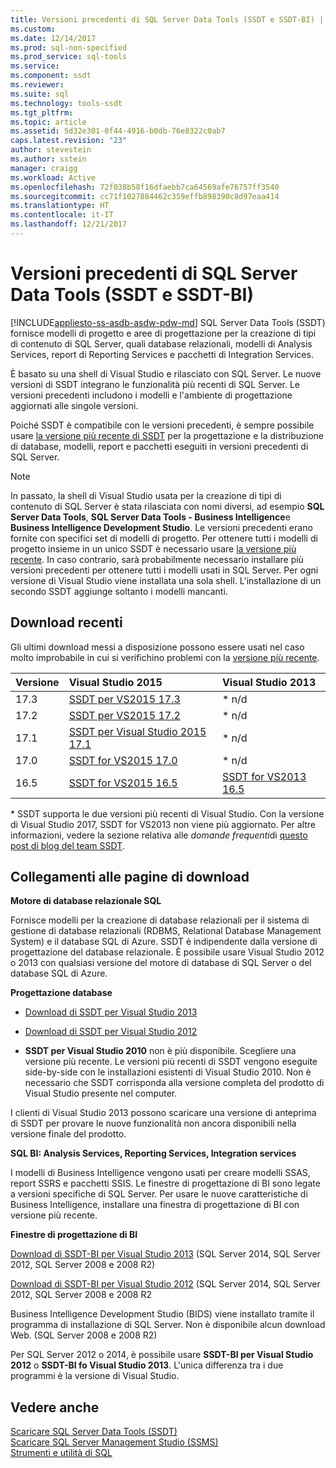 ```yaml
---
title: Versioni precedenti di SQL Server Data Tools (SSDT e SSDT-BI) | Microsoft Docs
ms.custom: 
ms.date: 12/14/2017
ms.prod: sql-non-specified
ms.prod_service: sql-tools
ms.service: 
ms.component: ssdt
ms.reviewer: 
ms.suite: sql
ms.technology: tools-ssdt
ms.tgt_pltfrm: 
ms.topic: article
ms.assetid: 5d32e301-0f44-4916-b0db-76e8322c0ab7
caps.latest.revision: "23"
author: stevestein
ms.author: sstein
manager: craigg
ms.workload: Active
ms.openlocfilehash: 72f038b58f16dfaebb7ca64569afe76757ff3540
ms.sourcegitcommit: cc71f1027884462c359effb898390c8d97eaa414
ms.translationtype: HT
ms.contentlocale: it-IT
ms.lasthandoff: 12/21/2017
---
```

# <a name="previous-releases-of-sql-server-data-tools-ssdt-and-ssdt-bi"></a>Versioni precedenti di SQL Server Data Tools (SSDT e SSDT-BI)
[!INCLUDE[appliesto-ss-asdb-asdw-pdw-md](../includes/appliesto-ss-asdb-asdw-pdw-md.md)] SQL Server Data Tools (SSDT) fornisce modelli di progetto e aree di progettazione per la creazione di tipi di contenuto di SQL Server, quali database relazionali, modelli di Analysis Services, report di Reporting Services e pacchetti di Integration Services.  
  
È basato su una shell di Visual Studio e rilasciato con SQL Server. Le nuove versioni di SSDT integrano le funzionalità più recenti di SQL Server. Le versioni precedenti includono i modelli e l'ambiente di progettazione aggiornati alle singole versioni.  
  
Poiché SSDT è compatibile con le versioni precedenti, è sempre possibile usare [la versione più recente di SSDT](download-sql-server-data-tools-ssdt.md) per la progettazione e la distribuzione di database, modelli, report e pacchetti eseguiti in versioni precedenti di SQL Server.  
  
> [!NOTE]  
> In passato, la shell di Visual Studio usata per la creazione di tipi di contenuto di SQL Server è stata rilasciata con nomi diversi, ad esempio **SQL Server Data Tools**, **SQL Server Data Tools - Business Intelligence**e **Business Intelligence Development Studio**. Le versioni precedenti erano fornite con specifici set di modelli di progetto. Per ottenere tutti i modelli di progetto insieme in un unico SSDT è necessario usare [la versione più recente](download-sql-server-data-tools-ssdt.md). In caso contrario, sarà probabilmente necessario installare più versioni precedenti per ottenere tutti i modelli usati in SQL Server.  Per ogni versione di Visual Studio viene installata una sola shell. L'installazione di un secondo SSDT aggiunge soltanto i modelli mancanti.  

## <a name="recent-downloads"></a>Download recenti

Gli ultimi download messi a disposizione possono essere usati nel caso molto improbabile in cui si verifichino problemi con la [versione più recente](download-sql-server-data-tools-ssdt.md). 

|Versione| Visual Studio 2015|Visual Studio 2013|
|:---|:---|:---|
|17.3|[SSDT per VS2015 17.3](https://go.microsoft.com/fwlink/?linkid=858660)| \* n/d|
|17.2|[SSDT per VS2015 17.2](https://go.microsoft.com/fwlink/?linkid=852922)| \* n/d|
|17.1|[SSDT per Visual Studio 2015 17.1](https://go.microsoft.com/fwlink/?linkid=849393)| \* n/d|
|17.0|[SSDT for VS2015 17.0](https://go.microsoft.com/fwlink/?linkid=846626)| \* n/d|
|16.5|[SSDT for VS2015 16.5](https://go.microsoft.com/fwlink/?LinkID=832313)|[SSDT for VS2013 16.5](https://go.microsoft.com/fwlink/?LinkID=832308)|

\* SSDT supporta le due versioni più recenti di Visual Studio. Con la versione di Visual Studio 2017, SSDT for VS2013 non viene più aggiornato. Per altre informazioni, vedere la sezione relativa alle *domande frequenti*di [questo post di blog del team SSDT](https://blogs.msdn.microsoft.com/ssdt/2017/03/10/sql-server-data-tools-17-0-rc-and-ssdt-in-vs2017/).

  
## <a name="links-to-download-pages"></a>Collegamenti alle pagine di download 
**Motore di database relazionale SQL**  
  
Fornisce modelli per la creazione di database relazionali per il sistema di gestione di database relazionali (RDBMS, Relational Database Management System) e il database SQL di Azure. SSDT è indipendente dalla versione di progettazione del database relazionale. È possibile usare Visual Studio 2012 o 2013 con qualsiasi versione del motore di database di SQL Server o del database SQL di Azure.  
  
**Progettazione database**  
  
-   [Download di SSDT per Visual Studio 2013](https://msdn.microsoft.com/dn864412)  
  
-   [Download di SSDT per Visual Studio 2012](https://msdn.microsoft.com/jj650015)  
  
-   **SSDT per Visual Studio 2010** non è più disponibile. Scegliere una versione più recente. Le versioni più recenti di SSDT vengono eseguite side-by-side con le installazioni esistenti di Visual Studio 2010. Non è necessario che SSDT corrisponda alla versione completa del prodotto di Visual Studio presente nel computer.  
  
I clienti di Visual Studio 2013 possono scaricare una versione di anteprima di SSDT per provare le nuove funzionalità non ancora disponibili nella versione finale del prodotto.  
  
**SQL BI: Analysis Services, Reporting Services, Integration services**  
  
I modelli di Business Intelligence vengono usati per creare modelli SSAS, report SSRS e pacchetti SSIS. Le finestre di progettazione di BI sono legate a versioni specifiche di SQL Server. Per usare le nuove caratteristiche di Business Intelligence, installare una finestra di progettazione di BI con versione più recente.  
  
**Finestre di progettazione di BI**  
  
[Download di SSDT-BI per Visual Studio 2013](https://www.microsoft.com/download/details.aspx?id=42313) (SQL Server 2014, SQL Server 2012, SQL Server 2008 e 2008 R2)  
  
[Download di SSDT-BI per Visual Studio 2012](https://www.microsoft.com/download/details.aspx?id=36843) (SQL Server 2014, SQL Server 2012, SQL Server 2008 e 2008 R2  
  
Business Intelligence Development Studio (BIDS) viene installato tramite il programma di installazione di SQL Server. Non è disponibile alcun download Web. (SQL Server 2008 e 2008 R2)  
  
Per SQL Server 2012 o 2014, è possibile usare **SSDT-BI per Visual Studio 2012** o **SSDT-BI fo Visual Studio 2013**. L'unica differenza tra i due programmi è la versione di Visual Studio.  
  
## <a name="see-also"></a>Vedere anche  
[Scaricare SQL Server Data Tools &#40;SSDT&#41;](../ssdt/download-sql-server-data-tools-ssdt.md)  
[Scaricare SQL Server Management Studio &#40;SSMS&#41;](../ssms/download-sql-server-management-studio-ssms.md)  
[Strumenti e utilità di SQL](../tools/overview-sql-tools.md)
